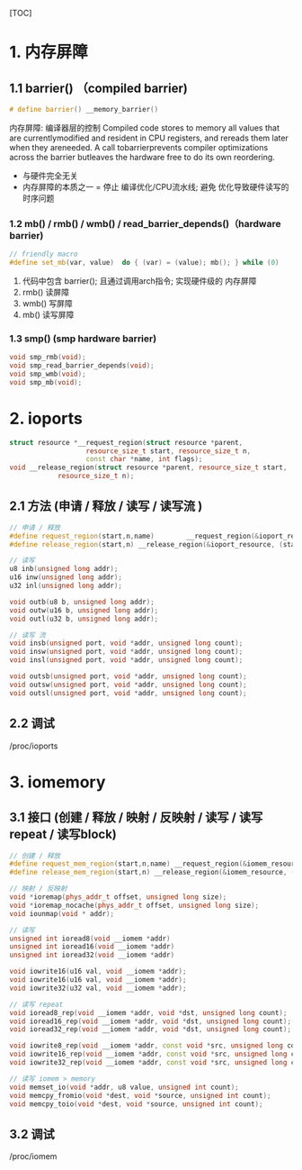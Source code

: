 [TOC]
# 1. 内存屏障
## 1.1 barrier() （compiled barrier)
```c++
# define barrier() __memory_barrier()

```
内存屏障: 编译器层的控制
  Compiled code stores to memory all values that are currentlymodified and resident in CPU registers,
  and rereads them later when they areneeded.
  A call tobarrierprevents compiler optimizations across the barrier butleaves the hardware free to do its own reordering.
+ 与硬件完全无关
+ 内存屏障的本质之一 = 停止 编译优化/CPU流水线; 避免 优化导致硬件读写的时序问题 

### 1.2 mb() / rmb() / wmb() / read_barrier_depends()（hardware barrier)
```c++
// friendly macro
#define set_mb(var, value)  do { (var) = (value); mb(); } while (0)
```
1. 代码中包含 barrier(); 且通过调用arch指令; 实现硬件级的 内存屏障
2. rmb()  读屏障
3. wmb()  写屏障
4. mb() 读写屏障

### 1.3 smp() (smp hardware barrier)
```c++
void smp_rmb(void);
void smp_read_barrier_depends(void);
void smp_wmb(void);
void smp_mb(void);
```

# 2. ioports
```c++
struct resource *__request_region(struct resource *parent,
				   resource_size_t start, resource_size_t n,
				   const char *name, int flags);
void __release_region(struct resource *parent, resource_size_t start,
			resource_size_t n);
```
## 2.1 方法 (申请 / 释放 / 读写 / 读写流 )
```c++
// 申请 / 释放
#define request_region(start,n,name)		__request_region(&ioport_resource, (start), (n), (name), 0)
#define release_region(start,n)	__release_region(&ioport_resource, (start), (n))

// 读写
u8 inb(unsigned long addr);
u16 inw(unsigned long addr);
u32 inl(unsigned long addr);

void outb(u8 b, unsigned long addr);
void outw(u16 b, unsigned long addr);
void outl(u32 b, unsigned long addr);

// 读写 流
void insb(unsigned port, void *addr, unsigned long count);
void insw(unsigned port, void *addr, unsigned long count);
void insl(unsigned port, void *addr, unsigned long count);

void outsb(unsigned port, void *addr, unsigned long count);
void outsw(unsigned port, void *addr, unsigned long count);
void outsl(unsigned port, void *addr, unsigned long count);
```

## 2.2 调试
/proc/ioports


# 3. iomemory
## 3.1 接口 (创建 / 释放 / 映射 / 反映射 / 读写 / 读写repeat / 读写block)
```c++
// 创建 / 释放
#define request_mem_region(start,n,name) __request_region(&iomem_resource, (start), (n), (name), 0)
#define release_mem_region(start,n)	__release_region(&iomem_resource, (start), (n))

// 映射 / 反映射
void *ioremap(phys_addr_t offset, unsigned long size);
void *ioremap_nocache(phys_addr_t offset, unsigned long size);
void iounmap(void * addr);

// 读写
unsigned int ioread8(void __iomem *addr)
unsigned int ioread16(void __iomem *addr)
unsigned int ioread32(void __iomem *addr)

void iowrite16(u16 val, void __iomem *addr);
void iowrite16(u16 val, void __iomem *addr);
void iowrite32(u32 val, void __iomem *addr);

// 读写 repeat
void ioread8_rep(void __iomem *addr, void *dst, unsigned long count);
void ioread16_rep(void __iomem *addr, void *dst, unsigned long count);
void ioread32_rep(void __iomem *addr, void *dst, unsigned long count);

void iowrite8_rep(void __iomem *addr, const void *src, unsigned long count);
void iowrite16_rep(void __iomem *addr, const void *src, unsigned long count);
void iowrite32_rep(void __iomem *addr, const void *src, unsigned long count);

// 读写 iomem > memory
void memset_io(void *addr, u8 value, unsigned int count);
void memcpy_fromio(void *dest, void *source, unsigned int count);
void memcpy_toio(void *dest, void *source, unsigned int count);
```

## 3.2 调试
/proc/iomem